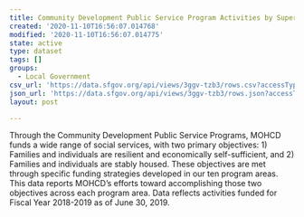 ```yaml
---
title: Community Development Public Service Program Activities by Supervisor District
created: '2020-11-10T16:56:07.014768'
modified: '2020-11-10T16:56:07.014775'
state: active
type: dataset
tags: []
groups:
  - Local Government
csv_url: 'https://data.sfgov.org/api/views/3ggv-tzb3/rows.csv?accessType=DOWNLOAD'
json_url: 'https://data.sfgov.org/api/views/3ggv-tzb3/rows.json?accessType=DOWNLOAD'
layout: post

---
```

Through the Community Development Public Service Programs, MOHCD funds a wide range of social services, with two primary objectives: 1) Families and individuals are resilient and economically self-sufficient, and 2) Families and individuals are stably housed. These objectives are met through specific funding strategies developed in our ten program areas. This data reports MOHCD’s efforts toward accomplishing those two objectives across each program area. Data reflects activities funded for Fiscal Year 2018-2019 as of June 30, 2019.
